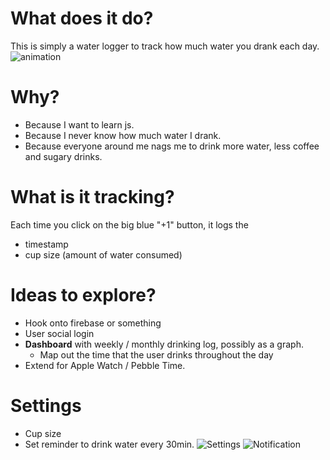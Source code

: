 # What does it do?
This is simply a water logger to track how much water you drank each day.
![animation](https://d13yacurqjgara.cloudfront.net/users/125053/screenshots/2036889/hydrate.gif)

# Why?
- Because I want to learn js.
- Because I never know how much water I drank.
- Because everyone around me nags me to drink more water, less coffee and sugary drinks.

# What is it tracking?
Each time you click on the big blue "+1" button, it logs the

- timestamp
- cup size (amount of water consumed)

# Ideas to explore?
- Hook onto firebase or something
- User social login
- **Dashboard** with weekly / monthly drinking log, possibly as a graph.
    + Map out the time that the user drinks throughout the day
- Extend for Apple Watch / Pebble Time.

# Settings
- Cup size
- Set reminder to drink water every 30min.
![Settings](http://i.imgur.com/7ncQ8aQ.png?1)
![Notification](http://i.imgur.com/5sFj4Zp.png)
